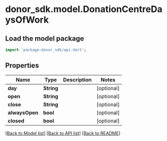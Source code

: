 # donor_sdk.model.DonationCentreDaysOfWork

## Load the model package
```dart
import 'package:donor_sdk/api.dart';
```

## Properties
Name | Type | Description | Notes
------------ | ------------- | ------------- | -------------
**day** | **String** |  | [optional] 
**open** | **String** |  | [optional] 
**close** | **String** |  | [optional] 
**alwaysOpen** | **bool** |  | [optional] 
**closed** | **bool** |  | [optional] 

[[Back to Model list]](../README.md#documentation-for-models) [[Back to API list]](../README.md#documentation-for-api-endpoints) [[Back to README]](../README.md)



